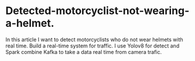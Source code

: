 # Detected-motorcyclist-not-wearing-a-helmet.
In this article I want to detect motorcyclists who do not wear helmets with real time.
Build a real-time system for traffic.
I use Yolov8 for detect and Spark combine Kafka to take a data real time from camera trafic.
